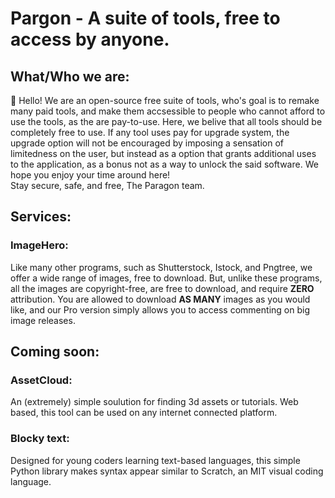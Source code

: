 # Pargon - A suite of tools, free to access by anyone.
## What/Who we are:
:wave: Hello! We are an open-source free suite of tools, who's goal is to remake many paid tools, and make them accsessible to people who cannot afford to use the tools, as the are pay-to-use. Here, we belive that all tools should be completely free to use. If any tool uses pay for upgrade system, the upgrade option will not be encouraged by imposing a sensation of limitedness on the user, but instead as a option that grants additional uses to the application, as a bonus not as a way to unlock the said software. We hope you enjoy your time around here! \
Stay secure, safe, and free, The Paragon team.
## Services:
### ImageHero:
Like many other programs, such as Shutterstock, Istock, and Pngtree, we offer a wide range of images, free to download. But, unlike these programs, all the images are copyright-free, are free to download, and require **ZERO** attribution. You are allowed to download **AS MANY** images as you would like, and our Pro version simply allows you to access commenting on big image releases.
## Coming soon:
### AssetCloud:
An (extremely) simple soulution for finding 3d assets or tutorials. Web based, this tool can be used on any internet connected platform.
### Blocky text:
Designed for young coders learning text-based languages, this simple Python library makes syntax appear similar to Scratch, an MIT visual coding language.

